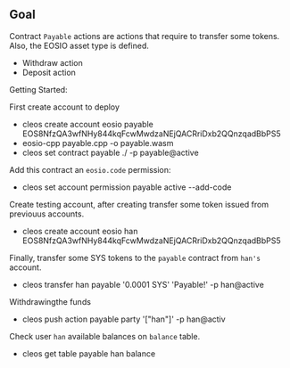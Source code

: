 ## Goal

Contract `Payable` actions are actions that require to transfer some tokens. Also, the EOSIO asset type is defined.

- Withdraw action
- Deposit action

Getting Started:

First create account to deploy

- cleos create account eosio payable EOS8NfzQA3wfNHy844kqFcwMwdzaNEjQACRriDxb2QQnzqadBbPS5
- eosio-cpp payable.cpp -o payable.wasm
- cleos set contract payable ./ -p payable@active

Add this contract an `eosio.code` permission:

- cleos set account permission payable active --add-code

Create testing account, after creating transfer some token issued from previouus accounts.

- cleos create account eosio han EOS8NfzQA3wfNHy844kqFcwMwdzaNEjQACRriDxb2QQnzqadBbPS5

Finally, transfer some SYS tokens to the `payable` contract from `han's` account.

- cleos transfer han payable '0.0001 SYS' 'Payable!' -p han@active

Withdrawingthe funds

- cleos push action payable party '["han"]' -p han@activ

Check user `han` available balances on `balance` table.

- cleos get table payable han balance
